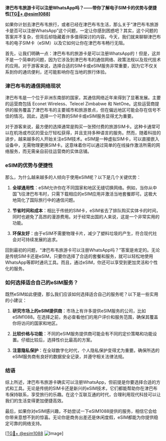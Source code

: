 **津巴布韦旅游卡可以注册WhatsApp吗？——带你了解电子SIM卡的优势与便捷性[[TG💪+ @esim1088](https://t.me/s/esim1088)]**

如果你计划去津巴布韦旅行，或者已经在津巴布韦生活，那么关于“津巴布韦旅游卡是否可以注册WhatsApp”这个问题，一定让你感到困惑吧？其实，这个问题的答案并不复杂，但背后却隐藏着许多值得探讨的内容。今天，我们就来聊聊津巴布韦的电子SIM卡（eSIM）以及它如何让你在津巴布韦畅行无阻。

首先，让我们明确一点：津巴布韦的旅游卡是可以注册WhatsApp的！但是，这并不是一个简单的问题，因为它涉及到津巴布韦的通信网络、政策法规以及现代技术的应用。对于游客来说，选择合适的SIM卡或eSIM服务非常重要，因为它不仅关系到你的通讯便利，还可能影响你在当地的旅行体验。

### 津巴布韦的通信网络现状

津巴布韦是一个位于非洲东南部的国家，其通信网络近年来得到了显著发展。主要的运营商包括 Econet Wireless、Telecel Zimbabwe 和 NetOne。这些运营商提供的服务覆盖了津巴布韦的主要城市和旅游景点，但在偏远地区可能会存在信号不佳的情况。因此，选择一个可靠的SIM卡或eSIM服务显得尤为重要。

对于游客来说，最方便的选择通常是购买一张预付费的旅游SIM卡。这种卡通常可以在机场或市区的营业厅轻松获得，并且支持多种语言的服务。然而，随着科技的进步，越来越多的人开始关注eSIM技术。eSIM是一种虚拟SIM卡，可以直接嵌入设备中，无需物理更换SIM卡。这意味着你可以通过简单的在线操作激活所需的网络服务，而无需亲自前往运营商的实体店铺。

### eSIM的优势与便捷性

那么，为什么越来越多的人倾向于使用eSIM呢？以下是几个关键优势：

1. **全球通用性**：eSIM允许你在不同国家和地区无缝切换网络。例如，当你从中国飞往津巴布韦时，只需下载相应的eSIM应用并激活当地套餐即可。这极大地简化了国际旅行中的通信问题。

2. **节省时间和成本**：相比于传统的SIM卡，eSIM省去了排队购买实体卡的时间，同时也避免了高昂的漫游费用。对于经常出国的人来说，这是一个非常实用的功能。

3. **环保友好**：由于eSIM不需要物理卡片，减少了塑料垃圾的产生，符合现代社会对可持续发展的追求。

回到最初的问题，“津巴布韦旅游卡可以注册WhatsApp吗？”答案是肯定的。无论是传统SIM卡还是eSIM，只要你选择了合适的套餐和服务，就可以轻松地使用WhatsApp等即时通讯工具。而且，通过eSIM，你还可以享受到更加灵活和个性化的服务。

### 如何选择适合自己的eSIM服务？

既然eSIM如此便捷，那么我们应该如何选择适合自己的服务呢？以下是一些实用的小建议：

1. **研究市场上的eSIM提供商**：市场上有许多提供eSIM服务的公司，比如eSIM1088。在选择之前，务必查看他们的用户评价和服务范围，确保其覆盖你将访问的国家和地区。

2. **比较价格与功能**：不同的eSIM服务提供商可能会有不同的定价策略和功能设置。仔细比较后，选择性价比最高的方案。

3. **注意隐私保护**：在全球数字化时代，个人隐私保护变得尤为重要。确保所选的eSIM服务商有良好的数据安全记录，并遵守相关法律法规。

### 结语

综上所述，津巴布韦旅游卡确实可以注册WhatsApp，但前提是你要选择合适的方式和工具。无论是传统的SIM卡还是新兴的eSIM技术，它们都能帮助你在津巴布韦保持联系，享受旅行的乐趣。在这个互联互通的时代，合理利用现代科技可以让我们的生活变得更加便捷高效。

最后，如果你对eSIM感兴趣，不妨尝试一下eSIM1088提供的服务，相信它会给你带来意想不到的惊喜。无论你是商务出差还是休闲度假，eSIM都能为你提供稳定可靠的网络支持。

[[TG💪+ @esim1088](https://t.me/s/esim1088) ![Image](https://i.postimg.cc/4NQfJmqS/Snipaste-2025-05-13-00-14-12.png)]